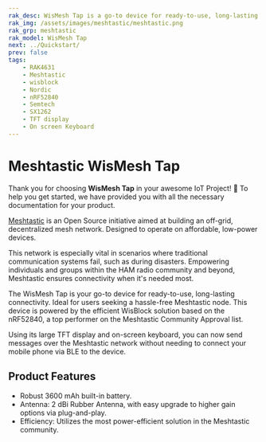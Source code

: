 ```yaml
---
rak_desc: WisMesh Tap is a go-to device for ready-to-use, long-lasting connectivity. Ideal for users looking for a hassle-free Meshtastic node that allows them to send messages without using their phone.
rak_img: /assets/images/meshtastic/meshtastic.png
rak_grp: meshtastic
rak_model: WisMesh Tap
next: ../Quickstart/
prev: false
tags:
    - RAK4631
    - Meshtastic
    - wisblock
    - Nordic
    - nRF52840
    - Semtech
    - SX1262
    - TFT display
    - On screen Keyboard
---
```


# Meshtastic WisMesh Tap 

Thank you for choosing **WisMesh Tap** in your awesome IoT Project! 🎉 To help you get started, we have provided you with all the necessary documentation for your product.

<a href="https://meshtastic.org/" target="_blank">Meshtastic</a> is an Open Source initiative aimed at building an off-grid, decentralized mesh network. Designed to operate on affordable, low-power devices.

This network is especially vital in scenarios where traditional communication systems fail, such as during disasters. Empowering individuals and groups within the HAM radio community and beyond, Meshtastic ensures connectivity when it's needed most.

The WisMesh Tap is your go-to device for ready-to-use, long-lasting connectivity. Ideal for users seeking a hassle-free Meshtastic node. This device is powered by the efficient WisBlock solution based on the nRF52840, a top performer on the Meshtastic Community Approval list.

Using its large TFT display and on-screen keyboard, you can now send messages over the Meshtastic network without needing to connect your mobile phone via BLE to the device.

## Product Features

- Robust 3600&nbsp;mAh built-in battery.
- Antenna: 2&nbsp;dBi Rubber Antenna, with easy upgrade to higher gain options via plug-and-play.
- Efficiency: Utilizes the most power-efficient solution in the Meshtastic community.

